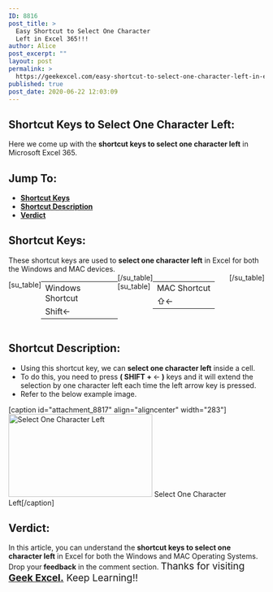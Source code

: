 ```yaml
---
ID: 8816
post_title: >
  Easy Shortcut to Select One Character
  Left in Excel 365!!!
author: Alice
post_excerpt: ""
layout: post
permalink: >
  https://geekexcel.com/easy-shortcut-to-select-one-character-left-in-excel-365/
published: true
post_date: 2020-06-22 12:03:09
---
```

<h2>Shortcut Keys to Select One Character Left:</h2>
Here we come up with the <strong>shortcut keys to select one character left</strong> in Microsoft Excel 365.
<h2>Jump To:</h2>
<ul>
 	<li><strong><a href="#1">Shortcut Keys</a></strong></li>
 	<li><strong><a href="#2">Shortcut Description</a></strong></li>
 	<li><strong><a href="#3">Verdict</a></strong></li>
</ul>
<h2 id="1">Shortcut Keys:</h2>
These shortcut keys are used to <strong>select one character left</strong> in Excel for both the Windows and MAC devices.
<div style="display: flex;">

[su_table]
<table>
<tbody>
<tr>
<td>Windows Shortcut</td>
</tr>
<tr>
<td style="display: flex;"><span class="key-flex"><span class="win-key" style="width: 120px;"><span class="custom-span-key">Shift</span></span></span><span class="key-flex"><span class="win-key"><span class="custom-span-key">←</span></span></span></td>
</tr>
</tbody>
</table>
[/su_table]
[su_table]
<table style="float: right;">
<tbody>
<tr>
<td>MAC Shortcut</td>
</tr>
<tr>
<td style="display: flex;"><span class="key-flex"><span class="mac-key"><span class="custom-span-key">⇧</span></span></span><span class="key-flex"><span class="mac-key"><span class="custom-span-key">←</span></span></span></td>
</tr>
</tbody>
</table>
[/su_table]

</div>
<h2 id="2">Shortcut Description:</h2>
<ul>
 	<li>Using this shortcut key, we can <strong>select one character left</strong> inside a cell.</li>
 	<li>To do this, you need to press <strong>( SHIFT + </strong>←<strong> )</strong> keys and it will extend the selection by one character left each time the left arrow key is pressed.</li>
 	<li>Refer to the below example image.</li>
</ul>
[caption id="attachment_8817" align="aligncenter" width="283"]<img class="size-full wp-image-8817" src="https://geekexcel.com/wp-content/uploads/2020/06/ezgif.com-optimize-10-1.gif" alt="Select One Character Left" width="283" height="163" /> Select One Character Left[/caption]
<h2 id="3">Verdict:</h2>
In this article, you can understand the <strong>shortcut keys to select one character left</strong> in Excel for both the Windows and MAC Operating Systems. Drop your<strong> feedback</strong> in the comment section. <span style="font-size: 19px;">Thanks for visiting <strong><a href="https://geekexcel.com/">Geek Excel.</a></strong> Keep Learning!!</span>